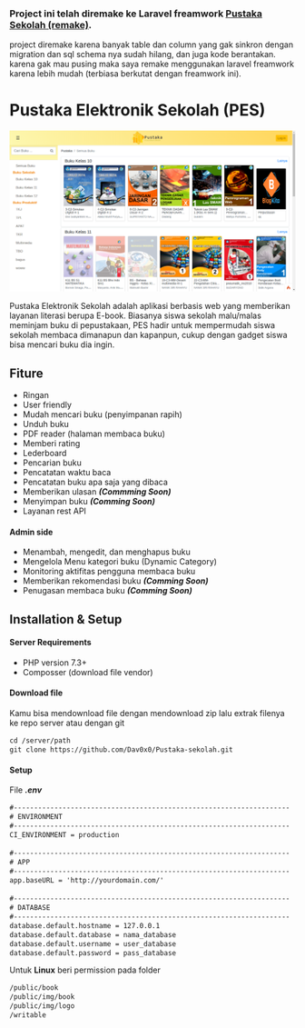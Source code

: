 ### Project ini telah diremake ke Laravel freamwork [Pustaka Sekolah (remake)](https://github.com/Davidaprilio/pustaka-sekolah-remake).
project diremake karena banyak table dan column yang gak sinkron dengan migration dan sql schema nya sudah hilang, dan juga kode berantakan. karena gak mau pusing maka saya remake menggunakan laravel freamwork karena lebih mudah (terbiasa berkutat dengan freamwork ini).


# Pustaka Elektronik Sekolah (PES)
![Tampilan depan](public/img/viewPage.png)

Pustaka Elektronik Sekolah adalah aplikasi berbasis web yang memberikan layanan literasi berupa E-book. Biasanya siswa sekolah malu/malas meminjam buku di pepustakaan, PES hadir untuk mempermudah siswa sekolah membaca dimanapun dan kapanpun, cukup dengan gadget siswa bisa mencari buku dia ingin. 

## Fiture
* Ringan
* User friendly
* Mudah mencari buku (penyimpanan rapih)
* Unduh buku
* PDF reader (halaman membaca buku)
* Memberi rating
* Lederboard 
* Pencarian buku
* Pencatatan waktu baca
* Pencatatan buku apa saja yang dibaca
* Memberikan ulasan ***(Commming Soon)***
* Menyimpan buku ***(Comming Soon)***
* Layanan rest API

#### Admin side
* Menambah, mengedit, dan menghapus buku
* Mengelola Menu kategori buku (Dynamic Category)
* Monitoring aktifitas pengguna membaca buku
* Memberikan rekomendasi buku ***(Comming Soon)***
* Penugasan membaca buku ***(Comming Soon)***

## Installation & Setup

#### Server Requirements

* PHP version 7.3+
* Composser (download file vendor)

#### Download file
Kamu bisa mendownload file dengan mendownload zip lalu extrak filenya ke repo server atau dengan git
```
cd /server/path
git clone https://github.com/Dav0x0/Pustaka-sekolah.git
```

#### Setup
File ***.env***
````
#--------------------------------------------------------------------
# ENVIRONMENT
#--------------------------------------------------------------------
CI_ENVIRONMENT = production

#--------------------------------------------------------------------
# APP
#--------------------------------------------------------------------
app.baseURL = 'http://yourdomain.com/'

#--------------------------------------------------------------------
# DATABASE
#--------------------------------------------------------------------
database.default.hostname = 127.0.0.1
database.default.database = nama_database
database.default.username = user_database
database.default.password = pass_database
````
Untuk **Linux** beri permission pada folder 
```
/public/book
/public/img/book
/public/img/logo
/writable
```
